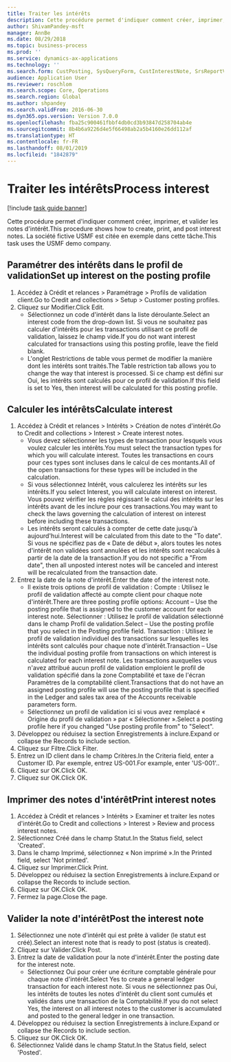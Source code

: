 ```yaml
---
title: Traiter les intérêts
description: Cette procédure permet d'indiquer comment créer, imprimer, et valider les notes d'intérêt.
author: ShivamPandey-msft
manager: AnnBe
ms.date: 08/29/2018
ms.topic: business-process
ms.prod: ''
ms.service: dynamics-ax-applications
ms.technology: ''
ms.search.form: CustPosting, SysQueryForm, CustInterestNote, SrsReportViewerForm
audience: Application User
ms.reviewer: roschlom
ms.search.scope: Core, Operations
ms.search.region: Global
ms.author: shpandey
ms.search.validFrom: 2016-06-30
ms.dyn365.ops.version: Version 7.0.0
ms.openlocfilehash: fba25c900461fbbf4db0cd3b93847d258704ab4e
ms.sourcegitcommit: 8b4b6a9226d4e5f66498ab2a5b4160e26dd112af
ms.translationtype: HT
ms.contentlocale: fr-FR
ms.lasthandoff: 08/01/2019
ms.locfileid: "1842879"
---
```

# <a name="process-interest"></a><span data-ttu-id="d6339-103">Traiter les intérêts</span><span class="sxs-lookup"><span data-stu-id="d6339-103">Process interest</span></span>

[!include [task guide banner](../../includes/task-guide-banner.md)]

<span data-ttu-id="d6339-104">Cette procédure permet d'indiquer comment créer, imprimer, et valider les notes d'intérêt.</span><span class="sxs-lookup"><span data-stu-id="d6339-104">This procedure shows how to create, print, and post interest notes.</span></span> <span data-ttu-id="d6339-105">La société fictive USMF est citée en exemple dans cette tâche.</span><span class="sxs-lookup"><span data-stu-id="d6339-105">This task uses the USMF demo company.</span></span>


## <a name="set-up-interest-on-the-posting-profile"></a><span data-ttu-id="d6339-106">Paramétrer des intérêts dans le profil de validation</span><span class="sxs-lookup"><span data-stu-id="d6339-106">Set up interest on the posting profile</span></span>
1. <span data-ttu-id="d6339-107">Accédez à Crédit et relances > Paramétrage > Profils de validation client.</span><span class="sxs-lookup"><span data-stu-id="d6339-107">Go to Credit and collections > Setup > Customer posting profiles.</span></span>
2. <span data-ttu-id="d6339-108">Cliquez sur Modifier.</span><span class="sxs-lookup"><span data-stu-id="d6339-108">Click Edit.</span></span>
    * <span data-ttu-id="d6339-109">Sélectionnez un code d'intérêt dans la liste déroulante.</span><span class="sxs-lookup"><span data-stu-id="d6339-109">Select an interest code from the drop-down list.</span></span> <span data-ttu-id="d6339-110">Si vous ne souhaitez pas calculer d'intérêts pour les transactions utilisant ce profil de validation, laissez le champ vide.</span><span class="sxs-lookup"><span data-stu-id="d6339-110">If you do not want interest calculated for transactions using this posting profile, leave the field blank.</span></span>  
    * <span data-ttu-id="d6339-111">L'onglet Restrictions de table vous permet de modifier la manière dont les intérêts sont traités.</span><span class="sxs-lookup"><span data-stu-id="d6339-111">The Table restriction tab allows you to change the way that interest is processed.</span></span> <span data-ttu-id="d6339-112">Si ce champ est défini sur Oui, les intérêts sont calculés pour ce profil de validation.</span><span class="sxs-lookup"><span data-stu-id="d6339-112">If this field is set to Yes, then interest will be calculated for this posting profile.</span></span>  

## <a name="calculate-interest"></a><span data-ttu-id="d6339-113">Calculer les intérêts</span><span class="sxs-lookup"><span data-stu-id="d6339-113">Calculate interest</span></span>
1. <span data-ttu-id="d6339-114">Accédez à Crédit et relances > Intérêts > Création de notes d'intérêt.</span><span class="sxs-lookup"><span data-stu-id="d6339-114">Go to Credit and collections > Interest > Create interest notes.</span></span>
    * <span data-ttu-id="d6339-115">Vous devez sélectionner les types de transaction pour lesquels vous voulez calculer les intérêts.</span><span class="sxs-lookup"><span data-stu-id="d6339-115">You must select the transaction types for which you will calculate interest.</span></span> <span data-ttu-id="d6339-116">Toutes les transactions en cours pour ces types sont incluses dans le calcul de ces montants.</span><span class="sxs-lookup"><span data-stu-id="d6339-116">All of the open transactions for these types will be included in the calculation.</span></span>  
    * <span data-ttu-id="d6339-117">Si vous sélectionnez Intérêt, vous calculerez les intérêts sur les intérêts.</span><span class="sxs-lookup"><span data-stu-id="d6339-117">If you select Interest, you will calculate interest on interest.</span></span> <span data-ttu-id="d6339-118">Vous pouvez vérifier les règles régissant le calcul des intérêts sur les intérêts avant de les inclure pour ces transactions.</span><span class="sxs-lookup"><span data-stu-id="d6339-118">You may want to check the laws governing the calculation of interest on interest before including these transactions.</span></span>  
    * <span data-ttu-id="d6339-119">Les intérêts seront calculés à compter de cette date jusqu'à aujourd'hui.</span><span class="sxs-lookup"><span data-stu-id="d6339-119">Interest will be calculated from this date to the "To date".</span></span> <span data-ttu-id="d6339-120">Si vous ne spécifiez pas de « Date de début », alors toutes les notes d'intérêt non validées sont annulées et les intérêts sont recalculés à partir de la date de la transaction.</span><span class="sxs-lookup"><span data-stu-id="d6339-120">If you do not specific a "From date", then all unposted interest notes will be canceled and interest will be recalculated from the transaction date.</span></span>  
2. <span data-ttu-id="d6339-121">Entrez la date de la note d'intérêt.</span><span class="sxs-lookup"><span data-stu-id="d6339-121">Enter the date of the interest note.</span></span>
    * <span data-ttu-id="d6339-122">Il existe trois options de profil de validation : Compte : Utilisez le profil de validation affecté au compte client pour chaque note d'intérêt.</span><span class="sxs-lookup"><span data-stu-id="d6339-122">There are three posting profile options:   Account – Use the posting profile that is assigned to the customer account for each interest note.</span></span>   <span data-ttu-id="d6339-123">Sélectionner : Utilisez le profil de validation sélectionné dans le champ Profil de validation.</span><span class="sxs-lookup"><span data-stu-id="d6339-123">Select – Use the posting profile that you select in the Posting profile field.</span></span>   <span data-ttu-id="d6339-124">Transaction : Utilisez le profil de validation individuel des transactions sur lesquelles les intérêts sont calculés pour chaque note d'intérêt.</span><span class="sxs-lookup"><span data-stu-id="d6339-124">Transaction – Use the individual posting profile from transactions on which interest is calculated for each interest note.</span></span> <span data-ttu-id="d6339-125">Les transactions auxquelles vous n'avez attribué aucun profil de validation emploient le profil de validation spécifié dans la zone Comptabilité et taxe de l'écran Paramètres de la comptabilité client.</span><span class="sxs-lookup"><span data-stu-id="d6339-125">Transactions that do not have an assigned posting profile will use the posting profile that is specified in the Ledger and sales tax area of the Accounts receivable parameters form.</span></span>  
    * <span data-ttu-id="d6339-126">Sélectionnez un profil de validation ici si vous avez remplacé « Origine du profil de validation » par « Sélectionner ».</span><span class="sxs-lookup"><span data-stu-id="d6339-126">Select a posting profile here if you changed "Use posting profile from" to "Select".</span></span>  
3. <span data-ttu-id="d6339-127">Développez ou réduisez la section Enregistrements à inclure.</span><span class="sxs-lookup"><span data-stu-id="d6339-127">Expand or collapse the Records to include section.</span></span>
4. <span data-ttu-id="d6339-128">Cliquez sur Filtre.</span><span class="sxs-lookup"><span data-stu-id="d6339-128">Click Filter.</span></span>
5. <span data-ttu-id="d6339-129">Entrez un ID client dans le champ Critères.</span><span class="sxs-lookup"><span data-stu-id="d6339-129">In the Criteria field, enter a Customer ID.</span></span> <span data-ttu-id="d6339-130">Par exemple, entrez US-001.</span><span class="sxs-lookup"><span data-stu-id="d6339-130">For example, enter 'US-001'..</span></span>
6. <span data-ttu-id="d6339-131">Cliquez sur OK.</span><span class="sxs-lookup"><span data-stu-id="d6339-131">Click OK.</span></span>
7. <span data-ttu-id="d6339-132">Cliquez sur OK.</span><span class="sxs-lookup"><span data-stu-id="d6339-132">Click OK.</span></span>

## <a name="print-interest-notes"></a><span data-ttu-id="d6339-133">Imprimer des notes d'intérêt</span><span class="sxs-lookup"><span data-stu-id="d6339-133">Print interest notes</span></span>
1. <span data-ttu-id="d6339-134">Accédez à Crédit et relances > Intérêts > Examiner et traiter les notes d'intérêt.</span><span class="sxs-lookup"><span data-stu-id="d6339-134">Go to Credit and collections > Interest > Review and process interest notes.</span></span>
2. <span data-ttu-id="d6339-135">Sélectionnez Créé dans le champ Statut.</span><span class="sxs-lookup"><span data-stu-id="d6339-135">In the Status field, select 'Created'.</span></span>
3. <span data-ttu-id="d6339-136">Dans le champ Imprimé, sélectionnez « Non imprimé ».</span><span class="sxs-lookup"><span data-stu-id="d6339-136">In the Printed field, select 'Not printed'.</span></span>
4. <span data-ttu-id="d6339-137">Cliquez sur Imprimer.</span><span class="sxs-lookup"><span data-stu-id="d6339-137">Click Print.</span></span>
5. <span data-ttu-id="d6339-138">Développez ou réduisez la section Enregistrements à inclure.</span><span class="sxs-lookup"><span data-stu-id="d6339-138">Expand or collapse the Records to include section.</span></span>
6. <span data-ttu-id="d6339-139">Cliquez sur OK.</span><span class="sxs-lookup"><span data-stu-id="d6339-139">Click OK.</span></span>
7. <span data-ttu-id="d6339-140">Fermez la page.</span><span class="sxs-lookup"><span data-stu-id="d6339-140">Close the page.</span></span>

## <a name="post-the-interest-note"></a><span data-ttu-id="d6339-141">Valider la note d'intérêt</span><span class="sxs-lookup"><span data-stu-id="d6339-141">Post the interest note</span></span>
1. <span data-ttu-id="d6339-142">Sélectionnez une note d'intérêt qui est prête à valider (le statut est créé).</span><span class="sxs-lookup"><span data-stu-id="d6339-142">Select an interest note that is ready to post (status is created).</span></span>
2. <span data-ttu-id="d6339-143">Cliquez sur Valider.</span><span class="sxs-lookup"><span data-stu-id="d6339-143">Click Post.</span></span>
3. <span data-ttu-id="d6339-144">Entrez la date de validation pour la note d'intérêt.</span><span class="sxs-lookup"><span data-stu-id="d6339-144">Enter the posting date for the interest note.</span></span>
    * <span data-ttu-id="d6339-145">Sélectionnez Oui pour créer une écriture comptable générale pour chaque note d'intérêt.</span><span class="sxs-lookup"><span data-stu-id="d6339-145">Select Yes to create a general ledger transaction for each interest note.</span></span>     <span data-ttu-id="d6339-146">Si vous ne sélectionnez pas Oui, les intérêts de toutes les notes d'intérêt du client sont cumulés et validés dans une transaction de la Comptabilité.</span><span class="sxs-lookup"><span data-stu-id="d6339-146">If you do not select Yes, the interest on all interest notes to the customer is accumulated and posted to the general ledger in one transaction.</span></span>  
4. <span data-ttu-id="d6339-147">Développez ou réduisez la section Enregistrements à inclure.</span><span class="sxs-lookup"><span data-stu-id="d6339-147">Expand or collapse the Records to include section.</span></span>
5. <span data-ttu-id="d6339-148">Cliquez sur OK.</span><span class="sxs-lookup"><span data-stu-id="d6339-148">Click OK.</span></span>
6. <span data-ttu-id="d6339-149">Sélectionnez Validé dans le champ Statut.</span><span class="sxs-lookup"><span data-stu-id="d6339-149">In the Status field, select 'Posted'.</span></span>

